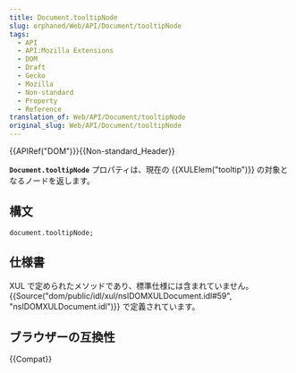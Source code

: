 ```yaml
---
title: Document.tooltipNode
slug: orphaned/Web/API/Document/tooltipNode
tags:
  - API
  - API:Mozilla Extensions
  - DOM
  - Draft
  - Gecko
  - Mozilla
  - Non-standard
  - Property
  - Reference
translation_of: Web/API/Document/tooltipNode
original_slug: Web/API/Document/tooltipNode
---
```


{{APIRef("DOM")}}{{Non-standard_Header}}

**`Document.tooltipNode`** プロパティは、現在の {{XULElem("tooltip")}} の対象となるノードを返します。

## 構文

```
document.tooltipNode;
```

## 仕様書

XUL で定められたメソッドであり、標準仕様には含まれていません。{{Source("dom/public/idl/xul/nsIDOMXULDocument.idl#59", "nsIDOMXULDocument.idl")}} で定義されています。

## ブラウザーの互換性

{{Compat}}

